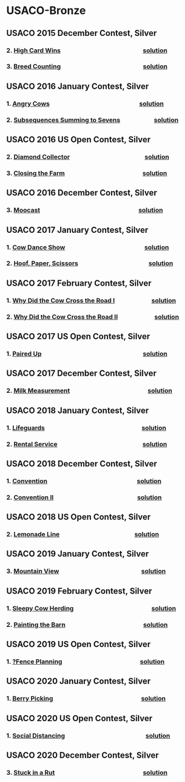 # USACO-Bronze

## USACO 2015 December Contest, Silver
### 2.  [High Card Wins](http://www.usaco.org/index.php?page=viewproblem2&cpid=571)     &nbsp; &nbsp; &nbsp; &nbsp; &nbsp;&nbsp; &nbsp; &nbsp; &nbsp; &nbsp; &nbsp; &nbsp; &nbsp; &nbsp; &nbsp; &nbsp; &nbsp; &nbsp; &nbsp; &nbsp; &nbsp; &nbsp; &nbsp; &nbsp; &nbsp; &nbsp; &nbsp; &nbsp;      [solution](solution/2015/dec/cards.py) 
### 3.  [Breed Counting](http://www.usaco.org/index.php?page=viewproblem2&cpid=572)     &nbsp; &nbsp; &nbsp; &nbsp; &nbsp;&nbsp; &nbsp; &nbsp; &nbsp; &nbsp; &nbsp; &nbsp; &nbsp; &nbsp; &nbsp; &nbsp; &nbsp; &nbsp; &nbsp; &nbsp; &nbsp; &nbsp; &nbsp; &nbsp; &nbsp; &nbsp; &nbsp; &nbsp;      [solution](solution/2015/dec/breed.py) 

## USACO 2016 January Contest, Silver
### 1.  [Angry Cows](http://www.usaco.org/index.php?page=viewproblem2&cpid=594)   &nbsp; &nbsp; &nbsp; &nbsp; &nbsp; &nbsp; &nbsp;  &nbsp; &nbsp; &nbsp; &nbsp; &nbsp;   &nbsp; &nbsp; &nbsp; &nbsp; &nbsp;  &nbsp; &nbsp; &nbsp; &nbsp; &nbsp; &nbsp; &nbsp;  &nbsp; &nbsp; &nbsp; &nbsp; &nbsp; &nbsp;      [solution](solution/2016/jan/angry.py)
### 2.  [Subsequences Summing to Sevens](http://www.usaco.org/index.php?page=viewproblem2&cpid=595)   &nbsp; &nbsp; &nbsp; &nbsp; &nbsp; &nbsp; &nbsp; &nbsp; &nbsp; &nbsp; &nbsp;      [solution](solution/2016/jan/div7.py) 

## USACO 2016 US Open Contest, Silver
### 2.  [Diamond Collector](http://www.usaco.org/index.php?page=viewproblem2&cpid=643)  &nbsp; &nbsp; &nbsp; &nbsp; &nbsp; &nbsp; &nbsp;  &nbsp; &nbsp;  &nbsp; &nbsp; &nbsp; &nbsp; &nbsp; &nbsp; &nbsp; &nbsp; &nbsp; &nbsp; &nbsp; &nbsp; &nbsp; &nbsp; &nbsp; &nbsp;      [solution](solution/2016/open/diamond.py) 
### 3.  [Closing the Farm](http://www.usaco.org/index.php?page=viewproblem2&cpid=644)  &nbsp; &nbsp; &nbsp; &nbsp;  &nbsp; &nbsp; &nbsp; &nbsp;  &nbsp; &nbsp;  &nbsp; &nbsp; &nbsp; &nbsp; &nbsp; &nbsp; &nbsp; &nbsp; &nbsp; &nbsp; &nbsp; &nbsp; &nbsp; &nbsp; &nbsp; &nbsp;      [solution](solution/2016/open/farm.py) 

## USACO 2016 December Contest, Silver
### 3.  [Moocast](http://www.usaco.org/index.php?page=viewproblem2&cpid=668)  &nbsp; &nbsp; &nbsp; &nbsp; &nbsp; &nbsp; &nbsp; &nbsp; &nbsp; &nbsp; &nbsp; &nbsp;  &nbsp; &nbsp; &nbsp; &nbsp;  &nbsp; &nbsp;  &nbsp; &nbsp; &nbsp;  &nbsp; &nbsp; &nbsp; &nbsp; &nbsp; &nbsp; &nbsp; &nbsp; &nbsp; &nbsp; &nbsp; &nbsp;      [solution](solution/2016/dec/moocast.py) 

## USACO 2017 January Contest, Silver
### 1.  [Cow Dance Show](http://www.usaco.org/index.php?page=viewproblem2&cpid=690)       &nbsp; &nbsp; &nbsp; &nbsp; &nbsp; &nbsp; &nbsp; &nbsp;&nbsp; &nbsp; &nbsp; &nbsp; &nbsp; &nbsp; &nbsp; &nbsp; &nbsp; &nbsp; &nbsp; &nbsp; &nbsp; &nbsp; &nbsp; &nbsp; &nbsp; &nbsp; &nbsp;      [solution](solution/2017/jan/dance.py) 
### 2.  [Hoof, Paper, Scissors](http://www.usaco.org/index.php?page=viewproblem2&cpid=691)       &nbsp; &nbsp; &nbsp; &nbsp; &nbsp;&nbsp; &nbsp; &nbsp; &nbsp; &nbsp; &nbsp; &nbsp; &nbsp; &nbsp; &nbsp; &nbsp; &nbsp; &nbsp; &nbsp; &nbsp; &nbsp; &nbsp; &nbsp; &nbsp;      [solution](solution/2017/jan/hps.py) 

## USACO 2017 February Contest, Silver
### 1.  [Why Did the Cow Cross the Road I](http://www.usaco.org/index.php?page=viewproblem2&cpid=714)     &nbsp; &nbsp; &nbsp; &nbsp; &nbsp; &nbsp; &nbsp; &nbsp; &nbsp; &nbsp; &nbsp; &nbsp;      [solution](solution/2017/feb/cross_road_1.py) 
### 2.  [Why Did the Cow Cross the Road II](http://www.usaco.org/index.php?page=viewproblem2&cpid=715)     &nbsp; &nbsp; &nbsp; &nbsp; &nbsp; &nbsp; &nbsp; &nbsp; &nbsp; &nbsp; &nbsp; &nbsp;      [solution](solution/2017/feb/cross_road_2.py) 

## USACO 2017 US Open Contest, Silver
### 1.  [Paired Up](http://www.usaco.org/index.php?page=viewproblem2&cpid=738)     &nbsp; &nbsp; &nbsp; &nbsp; &nbsp; &nbsp; &nbsp; &nbsp; &nbsp; &nbsp; &nbsp; &nbsp; &nbsp; &nbsp; &nbsp; &nbsp; &nbsp; &nbsp; &nbsp; &nbsp; &nbsp; &nbsp; &nbsp; &nbsp; &nbsp; &nbsp;  &nbsp; &nbsp; &nbsp; &nbsp; &nbsp; &nbsp; &nbsp; &nbsp;      [solution](solution/2017/open/pair.py) 

## USACO 2017 December Contest, Silver
### 2.  [Milk Measurement](http://www.usaco.org/index.php?page=viewproblem2&cpid=763)     &nbsp; &nbsp; &nbsp; &nbsp; &nbsp;  &nbsp; &nbsp; &nbsp; &nbsp; &nbsp; &nbsp; &nbsp; &nbsp; &nbsp; &nbsp; &nbsp; &nbsp; &nbsp;  &nbsp; &nbsp; &nbsp; &nbsp; &nbsp; &nbsp; &nbsp; &nbsp;      [solution](solution/2017/dec/milk.py)

## USACO 2018 January Contest, Silver
### 1.  [Lifeguards](http://www.usaco.org/index.php?page=viewproblem2&cpid=786)     &nbsp; &nbsp; &nbsp; &nbsp; &nbsp; &nbsp; &nbsp; &nbsp; &nbsp; &nbsp; &nbsp; &nbsp; &nbsp; &nbsp;&nbsp; &nbsp; &nbsp; &nbsp; &nbsp; &nbsp; &nbsp; &nbsp; &nbsp; &nbsp; &nbsp; &nbsp; &nbsp; &nbsp; &nbsp; &nbsp; &nbsp; &nbsp; &nbsp;      [solution](solution/2018/jan/lifeguards.py) 
### 2.  [Rental Service](http://www.usaco.org/index.php?page=viewproblem2&cpid=787)     &nbsp; &nbsp; &nbsp; &nbsp; &nbsp; &nbsp; &nbsp; &nbsp; &nbsp; &nbsp;&nbsp; &nbsp; &nbsp; &nbsp; &nbsp; &nbsp; &nbsp; &nbsp; &nbsp; &nbsp; &nbsp; &nbsp; &nbsp; &nbsp; &nbsp; &nbsp; &nbsp; &nbsp; &nbsp;      [solution](solution/2018/jan/rental.py) 

## USACO 2018 December Contest, Silver
### 1.  [Convention](http://www.usaco.org/index.php?page=viewproblem2&cpid=858)     &nbsp; &nbsp;  &nbsp; &nbsp; &nbsp; &nbsp; &nbsp; &nbsp; &nbsp;  &nbsp; &nbsp; &nbsp; &nbsp; &nbsp; &nbsp; &nbsp; &nbsp; &nbsp; &nbsp; &nbsp; &nbsp; &nbsp;  &nbsp; &nbsp; &nbsp; &nbsp; &nbsp; &nbsp; &nbsp; &nbsp;   [solution](solution/2018/dec/convention.py)
### 2.  [Convention II](http://www.usaco.org/index.php?page=viewproblem2&cpid=859)     &nbsp; &nbsp;  &nbsp; &nbsp; &nbsp; &nbsp; &nbsp;  &nbsp; &nbsp; &nbsp; &nbsp; &nbsp; &nbsp; &nbsp; &nbsp; &nbsp; &nbsp; &nbsp; &nbsp; &nbsp;  &nbsp; &nbsp; &nbsp; &nbsp; &nbsp; &nbsp; &nbsp; &nbsp;   [solution](solution/2018/dec/convention2.py)

## USACO 2018 US Open Contest, Silver
### 2.  [Lemonade Line](http://www.usaco.org/index.php?page=viewproblem2&cpid=835)     &nbsp; &nbsp;  &nbsp; &nbsp; &nbsp; &nbsp; &nbsp; &nbsp; &nbsp; &nbsp; &nbsp; &nbsp; &nbsp; &nbsp; &nbsp; &nbsp; &nbsp;  &nbsp; &nbsp; &nbsp; &nbsp; &nbsp; &nbsp; &nbsp; &nbsp;   [solution](solution/2018/open/line.py)

## USACO 2019 January Contest, Silver
### 3.  [Mountain View](http://www.usaco.org/index.php?page=viewproblem2&cpid=896)     &nbsp; &nbsp; &nbsp; &nbsp; &nbsp; &nbsp; &nbsp; &nbsp; &nbsp; &nbsp; &nbsp; &nbsp; &nbsp; &nbsp;&nbsp; &nbsp; &nbsp; &nbsp; &nbsp; &nbsp; &nbsp; &nbsp; &nbsp; &nbsp; &nbsp; &nbsp; &nbsp; &nbsp;      [solution](solution/2019/jan/mountainview.py)

## USACO 2019 February Contest, Silver
### 1.  [Sleepy Cow Herding](http://www.usaco.org/index.php?page=viewproblem2&cpid=918)     &nbsp; &nbsp; &nbsp; &nbsp; &nbsp; &nbsp; &nbsp; &nbsp; &nbsp; &nbsp; &nbsp; &nbsp; &nbsp; &nbsp; &nbsp; &nbsp; &nbsp; &nbsp; &nbsp; &nbsp; &nbsp; &nbsp; &nbsp; &nbsp; &nbsp; &nbsp;      [solution](solution/2019/feb/sleepy.py) 
### 2.  [Painting the Barn](http://www.usaco.org/index.php?page=viewproblem2&cpid=919)     &nbsp; &nbsp; &nbsp; &nbsp; &nbsp; &nbsp; &nbsp; &nbsp; &nbsp; &nbsp; &nbsp; &nbsp; &nbsp; &nbsp; &nbsp; &nbsp; &nbsp; &nbsp; &nbsp; &nbsp; &nbsp; &nbsp; &nbsp; &nbsp; &nbsp; &nbsp;      [solution](solution/2019/feb/paint.py) 

## USACO 2019 US Open Contest, Silver
### 1.  [?Fence Planning](http://www.usaco.org/index.php?page=viewproblem2&cpid=944)     &nbsp; &nbsp; &nbsp; &nbsp; &nbsp; &nbsp; &nbsp; &nbsp; &nbsp; &nbsp; &nbsp; &nbsp; &nbsp; &nbsp; &nbsp; &nbsp; &nbsp; &nbsp; &nbsp; &nbsp; &nbsp; &nbsp; &nbsp; &nbsp; &nbsp; &nbsp;      [solution](solution/2019/open/fence.py) 

## USACO 2020 January Contest, Silver
### 1.  [Berry Picking](http://www.usaco.org/index.php?page=viewproblem2&cpid=990)     &nbsp; &nbsp;   &nbsp; &nbsp; &nbsp; &nbsp; &nbsp;&nbsp; &nbsp; &nbsp; &nbsp; &nbsp; &nbsp; &nbsp; &nbsp; &nbsp; &nbsp; &nbsp; &nbsp; &nbsp; &nbsp; &nbsp; &nbsp; &nbsp; &nbsp; &nbsp; &nbsp; &nbsp; &nbsp; &nbsp;      [solution](solution/2020/jan/berry.py)

## USACO 2020 US Open Contest, Silver
### 1.  [Social Distancing](http://www.usaco.org/index.php?page=viewproblem2&cpid=1038)    &nbsp; &nbsp;&nbsp; &nbsp; &nbsp; &nbsp;&nbsp; &nbsp; &nbsp; &nbsp; &nbsp; &nbsp; &nbsp; &nbsp; &nbsp; &nbsp; &nbsp; &nbsp; &nbsp; &nbsp; &nbsp; &nbsp; &nbsp; &nbsp; &nbsp; &nbsp; &nbsp; &nbsp;      [solution](solution/2020/open/distance.py)

## USACO 2020 December Contest, Silver
### 3.  [Stuck in a Rut](http://www.usaco.org/index.php?page=viewproblem2&cpid=1064)     &nbsp; &nbsp;   &nbsp; &nbsp; &nbsp; &nbsp; &nbsp;&nbsp; &nbsp; &nbsp; &nbsp; &nbsp; &nbsp; &nbsp; &nbsp; &nbsp; &nbsp; &nbsp; &nbsp; &nbsp; &nbsp; &nbsp; &nbsp; &nbsp; &nbsp; &nbsp; &nbsp; &nbsp; &nbsp; &nbsp;      [solution](solution/2020/dec/stuck.py)

